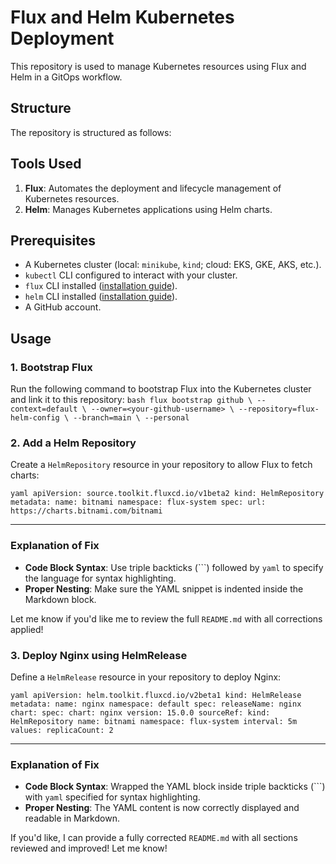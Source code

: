 # Flux and Helm Kubernetes Deployment

This repository is used to manage Kubernetes resources using Flux and Helm in a GitOps workflow.

## Structure

The repository is structured as follows:


## Tools Used
1. **Flux**: Automates the deployment and lifecycle management of Kubernetes resources.
2. **Helm**: Manages Kubernetes applications using Helm charts.

## Prerequisites
- A Kubernetes cluster (local: `minikube`, `kind`; cloud: EKS, GKE, AKS, etc.).
- `kubectl` CLI configured to interact with your cluster.
- `flux` CLI installed ([installation guide](https://fluxcd.io/docs/installation/)).
- `helm` CLI installed ([installation guide](https://helm.sh/docs/intro/install/)).
- A GitHub account.

## Usage

### 1. Bootstrap Flux
Run the following command to bootstrap Flux into the Kubernetes cluster and link it to this repository:
`bash
flux bootstrap github \
  --context=default \
  --owner=<your-github-username> \
  --repository=flux-helm-config \
  --branch=main \
  --personal `

### 2. Add a Helm Repository

Create a `HelmRepository` resource in your repository to allow Flux to fetch charts:

`yaml
apiVersion: source.toolkit.fluxcd.io/v1beta2
kind: HelmRepository
metadata:
  name: bitnami
  namespace: flux-system
spec:
  url: https://charts.bitnami.com/bitnami`


---

### Explanation of Fix
- **Code Block Syntax**: Use triple backticks (\`\`\`) followed by `yaml` to specify the language for syntax highlighting.
- **Proper Nesting**: Make sure the YAML snippet is indented inside the Markdown block.

Let me know if you'd like me to review the full `README.md` with all corrections applied!


### 3. Deploy Nginx using HelmRelease

Define a `HelmRelease` resource in your repository to deploy Nginx:

`yaml
apiVersion: helm.toolkit.fluxcd.io/v2beta1
kind: HelmRelease
metadata:
  name: nginx
  namespace: default
spec:
  releaseName: nginx
  chart:
    spec:
      chart: nginx
      version: 15.0.0
      sourceRef:
        kind: HelmRepository
        name: bitnami
        namespace: flux-system
  interval: 5m
  values:
    replicaCount: 2`



---

### Explanation of Fix
- **Code Block Syntax**: Wrapped the YAML block inside triple backticks (\`\`\`) with `yaml` specified for syntax highlighting.
- **Proper Nesting**: The YAML content is now correctly displayed and readable in Markdown.

If you'd like, I can provide a fully corrected `README.md` with all sections reviewed and improved! Let me know!

